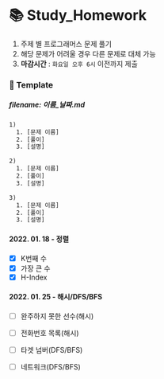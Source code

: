 # 📚 Study_Homework
1. 주제 별 프로그래머스 문제 풀기
2. 해당 문제가 어려울 경우 다른 문제로 대체 가능
3. <strong>마감시간</strong> : `화요일 오후 6시` 이전까지 제출

### 📑 Template
##### filename: 이름_날짜.md
```html
1)
  1. [문제 이름]
  2. [풀이]
  3. [설명]

2)
  1. [문제 이름]
  2. [풀이]
  3. [설명]

3)
  1. [문제 이름]
  2. [풀이]
  3. [설명]

```


#### 2022. 01. 18 - 정렬
- [x] K번째 수
- [x] 가장 큰 수
- [x] H-Index

#### 2022. 01. 25 - 해시/DFS/BFS
- [ ] 완주하지 못한 선수(해시)
- [ ] 전화번호 목록(해시)
- [ ] 타겟 넘버(DFS/BFS)
- [ ] 네트워크(DFS/BFS)

